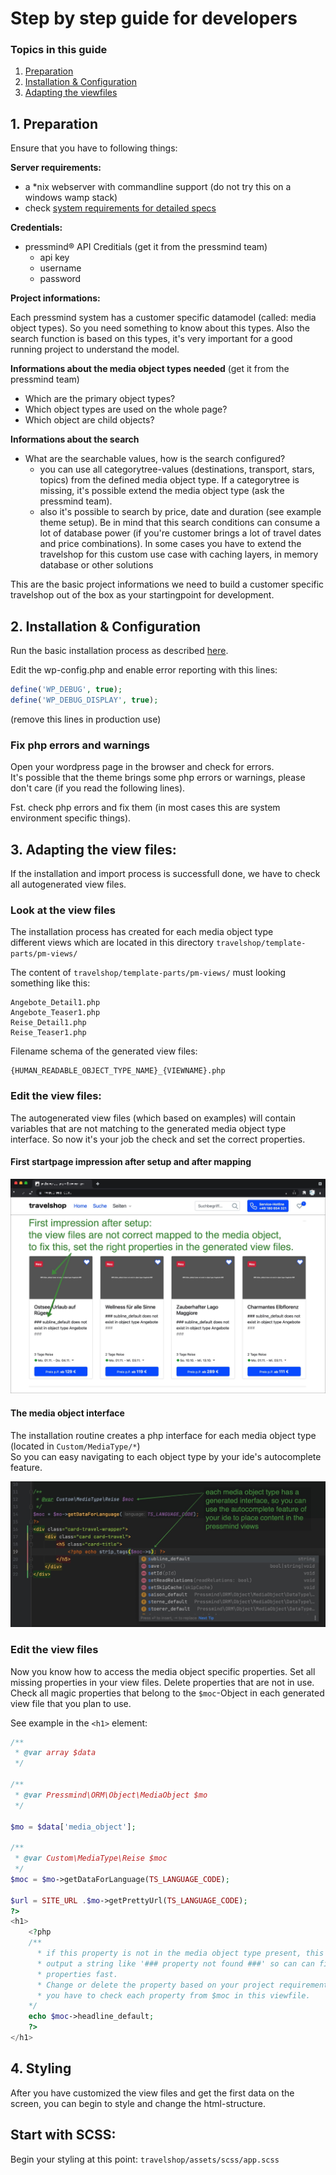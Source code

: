 # Step by step guide for developers

### Topics in this guide

 1. [Preparation](#1-preparation)
 2. [Installation & Configuration](#2-installation--configuration)
 3. [Adapting the viewfiles](#3-adapting-the-view-files)


## 1. Preparation
Ensure that you have to following things:

__Server requirements:__
* a *nix webserver with commandline support (do not try this on a windows wamp stack)
* check [system requirements for detailed specs](readme-system-requirements.md)

__Credentials:__
* pressmind® API Creditials (get it from the pressmind team)
    * api key
    * username
    * password
    
__Project informations:__

Each pressmind system has a customer specific datamodel (called: media object types). 
So you need something to know about this types. Also the search function is based
on this types, it's very important for a good running project to understand the model.

__Informations about the media object types needed__ 
(get it from the pressmind team)
 * Which are the primary object types?
 * Which object types are used on the whole page?
 * Which object are child objects?

__Informations about the search__
 * What are the searchable values, how is the search configured?
    * you can use all categorytree-values (destinations, transport, stars, topics) from the defined media object type.
      If a categorytree is missing, it's possible extend the media object type (ask the pressmind team).
    * also it's possible to search by price, date and duration (see example theme setup). Be in mind that this search 
      conditions can consume a lot of database power (if you're customer brings a lot of travel dates and price combinations).
      In some cases you have to extend the travelshop for this custom use case with caching layers, in memory database or other solutions
      

This are the basic project informations we need to build a customer specific travelshop 
out of the box as your startingpoint for development.


## 2. Installation & Configuration
Run the basic installation process as described [here](readme-installation.md).

Edit the wp-config.php and enable error reporting with this lines:
```php 
define('WP_DEBUG', true);
define('WP_DEBUG_DISPLAY', true);
```
(remove this lines in production use)


### Fix php errors and warnings
Open your wordpress page in the browser and check for errors.<br>
It's possible that the theme brings some php errors or warnings,
please don't care (if you read the following lines).

Fst. check php errors and fix them (in most cases this are system environment specific things).

## 3. Adapting the view files:
If the installation and  import process is successfull done, 
we have to check all autogenerated view files. 


### Look at the view files
The installation process has created for each media object type  
different views which are located in this directory `travelshop/template-parts/pm-views/`

The content of `travelshop/template-parts/pm-views/` must looking something like this:
```shell
Angebote_Detail1.php
Angebote_Teaser1.php
Reise_Detail1.php
Reise_Teaser1.php
```

Filename schema of the generated view files:
```
{HUMAN_READABLE_OBJECT_TYPE_NAME}_{VIEWNAME}.php
```

### Edit the view files:
The autogenerated view files (which based on examples) will contain variables that are not matching to the 
generated media object type interface. So now it's your job the check and set the correct properties.

#### First startpage impression after setup and after mapping

![first impression after setuo](assets/img/readme-fst-impression-teaser1.jpg)

#### The media object interface
The installation routine creates a php interface for each media object type (located in `Custom/MediaType/*`)<br>
So you can easy navigating to each object type by your ide's autocomplete feature. 

![autocomplete feature](assets/img/readme-autocomplete-ide.jpg)

### Edit the view files
Now you know how to access the media object specific properties.
Set all missing properties in your view files. Delete properties that are not in use. 
Check all magic properties that belong to the `$moc`-Object in each generated view file that you plan to use.

See example in the  `<h1>` element:
````php
/**
 * @var array $data
 */

/**
 * @var Pressmind\ORM\Object\MediaObject $mo
 */

$mo = $data['media_object'];

/**
 * @var Custom\MediaType\Reise $moc
 */
$moc = $mo->getDataForLanguage(TS_LANGUAGE_CODE);

$url = SITE_URL .$mo->getPrettyUrl(TS_LANGUAGE_CODE);
?>
<h1>
    <?php 
    /** 
      * if this property is not in the media object type present, this magic function will
      * output a string like '### property not found ###' so can can find missing or wrong 
      * properties fast.
      * Change or delete the property based on your project requirement
      * you have to check each property from $moc in this viewfile.
    */ 
    echo $moc->headline_default; 
    ?>
</h1>
````

## 4. Styling
After you have customized the view files and get the first data on the screen, you can begin to style 
and change the html-structure.

## Start with SCSS:
Begin your styling at this point:
`travelshop/assets/scss/app.scss`




